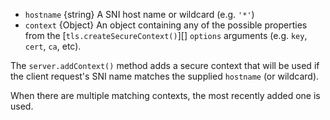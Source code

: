 <!-- YAML
added: v0.5.3
-->

* `hostname` {string} A SNI host name or wildcard (e.g. `'*'`)
* `context` {Object} An object containing any of the possible properties
  from the [`tls.createSecureContext()`][] `options` arguments (e.g. `key`,
  `cert`, `ca`, etc).

The `server.addContext()` method adds a secure context that will be used if
the client request's SNI name matches the supplied `hostname` (or wildcard).

When there are multiple matching contexts, the most recently added one is
used.

